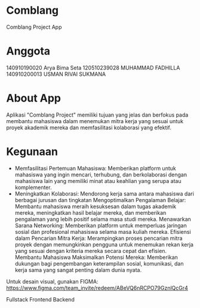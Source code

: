 # Comblang
Comblang Project App
# Anggota
140910190020 Arya Bima Seta
120510239028 MUHAMMAD FADHILLA
140910200013 USMAN RIVAI SUKMANA

# About App
Aplikasi "Comblang Project" memiliki tujuan yang jelas dan berfokus pada membantu mahasiswa dalam menemukan mitra kerja yang sesuai untuk proyek akademik mereka dan memfasilitasi kolaborasi yang efektif.

# Kegunaan
- Memfasilitasi Pertemuan Mahasiswa:
Memberikan platform untuk mahasiswa yang ingin mencari, terhubung, dan berkolaborasi dengan mahasiswa lain yang memiliki minat atau keahlian yang serupa atau komplementer.
- Meningkatkan Kolaborasi:
Mendorong kerja sama antara mahasiswa dari berbagai jurusan dan tingkatan
Mengoptimalkan Pengalaman Belajar:
Membantu mahasiswa meraih kesuksesan dalam tugas akademik mereka, meningkatkan hasil belajar mereka, dan memberikan pengalaman yang lebih positif selama masa studi mereka.
Menawarkan Sarana Networking:
Memberikan platform untuk memperluas jaringan sosial dan profesional mahasiswa selama masa kuliah mereka.
Efisiensi dalam Pencarian Mitra Kerja:
Merampingkan proses pencarian mitra proyek dengan memungkinkan pengguna untuk menemukan rekan kerja yang sesuai dengan kriteria mereka secara cepat dan efisien.
Membantu Mahasiswa Maksimalkan Potensi Mereka:
Memberikan dukungan bagi pengembangan keterampilan sosial, komunikasi, dan kerja sama yang sangat penting dalam dunia nyata.


Untuk desain visual, gunakan FIGMA:
https://www.figma.com/team_invite/redeem/ABeVQ6nRCPO79GznlQcGr4

Fullstack
Frontend
Backend
